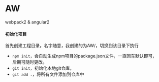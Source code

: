 # AW
webpack2 &amp; angular2

#### 初始化项目

首先创建工程目录，名字随意，我创建的为AW/，切换到该目录下执行
- `npm init`，会自动生成npm项目的package.json文件，一直回车默认即可，后期可随时更改。
- `git init`，初始化本地git仓库，
- `git add .`，将所有文件添加到仓库中


